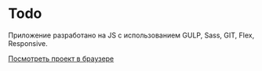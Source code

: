 # Todo
Приложение разработано на JS с использованием GULP, Sass, GIT, Flex, Responsive. 

[Посмотреть проект в браузере](https://krutko77.github.io/Todo/)
